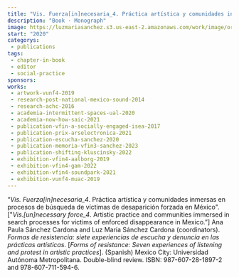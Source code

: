 ```yaml
---
title: "Vis. Fuerza[in]necesaria_4. Práctica artística y comunidades inmersas en procesos de búsqueda de víctimas de desaparición forzada en México."
description: "Book · Monograph"
image: https://luzmariasanchez.s3.us-east-2.amazonaws.com/work/image/original/Formasderesistencia.jpg
start: "2020"
categorys:
 - publications
tags:
 - chapter-in-book
 - editor
 - social-practice
sponsors:
works: 
 - artwork-vunf4-2019
 - research-post-national-mexico-sound-2014
 - research-achc-2016
 - academia-intermittent-spaces-ual-2020
 - academia-now-how-saic-2021
 - publication-vfin-a-socially-engaged-isea-2017
 - publication-prix-arselectronica-2021
 - publication-escucha-sanchez-2020
 - publication-memoria-vfin3-sanchez-2023
 - publication-shifting-kluscinsky-2022
 - exhibition-vfin4-aalborg-2019
 - exhibition-vfin4-gam-2022
 - exhibition-vfin4-soundpark-2021
 - exhibition-vunf4-muac-2019
---
```


“*Vis. Fuerza[in]necesaria_4*. Práctica artística y comunidades inmersas en procesos de búsqueda de víctimas de desaparición forzada en México". ["*Vis.[un]necessary force_4*. Artistic practice and communities immersed in search processes for victims of enforced disappearance in Mexico.”] Ana Paula Sánchez Cardona and Luz María Sánchez Cardona (coordinators). *Formas de resistencia: siete experiencias de escucha y denuncia en las prácticas artísticas*. [*Forms of resistance: Seven experiences of listening and protest in artistic practices*]. (Spanish) Mexico City: Universidad Autónoma Metropolitana. Double-blind review. ISBN: 987-607-28-1897-2 and 978-607-711-594-6.